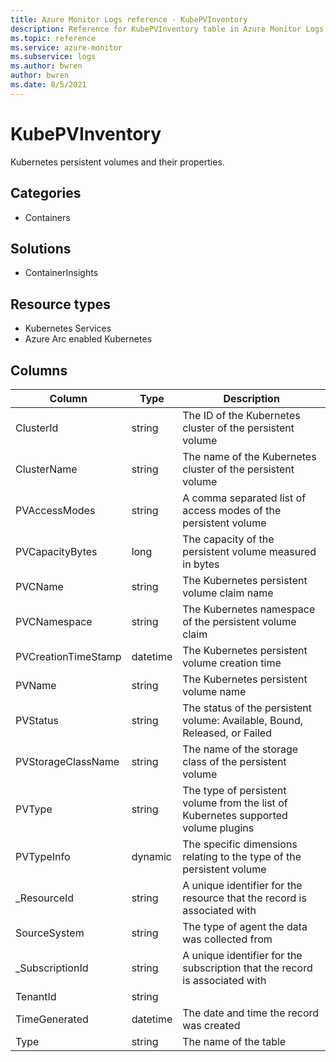 ```yaml
---
title: Azure Monitor Logs reference - KubePVInventory
description: Reference for KubePVInventory table in Azure Monitor Logs.
ms.topic: reference
ms.service: azure-monitor
ms.subservice: logs
ms.author: bwren
author: bwren
ms.date: 8/5/2021
---
```


# KubePVInventory

 Kubernetes persistent volumes and their properties.

## Categories

- Containers
## Solutions

- ContainerInsights
## Resource types

- Kubernetes Services
- Azure Arc enabled Kubernetes




## Columns

|Column|Type|Description|
|---|---|---|
|ClusterId|string|The ID of the Kubernetes cluster of the persistent volume|
|ClusterName|string|The name of the Kubernetes cluster of the persistent volume|
|PVAccessModes|string|A comma separated list of access modes of the persistent volume|
|PVCapacityBytes|long|The capacity of the persistent volume measured in bytes|
|PVCName|string|The Kubernetes persistent volume claim name|
|PVCNamespace|string|The Kubernetes namespace of the persistent volume claim|
|PVCreationTimeStamp|datetime|The Kubernetes persistent volume creation time|
|PVName|string|The Kubernetes persistent volume name|
|PVStatus|string|The status of the persistent volume: Available, Bound, Released, or Failed|
|PVStorageClassName|string|The name of the storage class of the persistent volume|
|PVType|string|The type of persistent volume from the list of Kubernetes supported volume plugins|
|PVTypeInfo|dynamic|The specific dimensions relating to the type of the persistent volume|
|_ResourceId|string|A unique identifier for the resource that the record is associated with|
|SourceSystem|string|The type of agent the data was collected from|
|_SubscriptionId|string|A unique identifier for the subscription that the record is associated with|
|TenantId|string||
|TimeGenerated|datetime|The date and time the record was created|
|Type|string|The name of the table|
